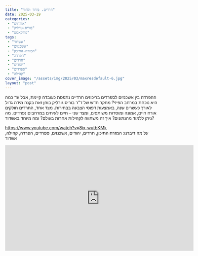 ```yaml
---
title: "חרדים. ביחד ולחוד"
date: 2025-03-19
categories: 
 - "אורחים"
 - "בוריס-גורליק"
 - "פודקאסט"
tags: 
 - "אשדוד"
 - "אשכנזים"
 - "המזרח-התיכון"
 - "הפרדה"
 - "חרדים"
 - "יהודים"
 - "ספרדים"
 - "קהילה"
cover_image: "/assets/img/2025/03/maxresdefault-6.jpg"
layout: "post"
---
```


ההפרדה בין אשכנזים לספרדים בריכוזים חרדיים נתפסת כעובדה קיימת, אבל עד כמה היא נוכחת במרחב הפיזי? מחקר חדש של ד”ר בוריס גורליק בוחן זאת בקנה מידה גדול לאורך כעשרים שנה, באמצעות דפוסי הצבעה בבחירות. מצד אחד, החרדים חולקים אורח חיים, אמונה ומוסדות משותפים, ומצד שני – חיים לעיתים במרחבים נפרדים. מה ניתן ללמוד מהנתונים? איך זה משתווה לקהילות אחרות בעולם? ומה מיוחד באשדוד?

<https://www.youtube.com/watch?v=8ix-wutbKMk>  
על מה דיברנו: המזרח התיכון, חרדים,  יהודים, אשכנזים, ספרדים, הפרדה, קהילה, אשדוד

<iframe width="610" height="343" src="https://www.youtube.com/embed/8ix-wutbKMk" frameborder="0" allow="accelerometer; autoplay; clipboard-write; encrypted-media; gyroscope; picture-in-picture; web-share" referrerpolicy="strict-origin-when-cross-origin" allowfullscreen></iframe>
